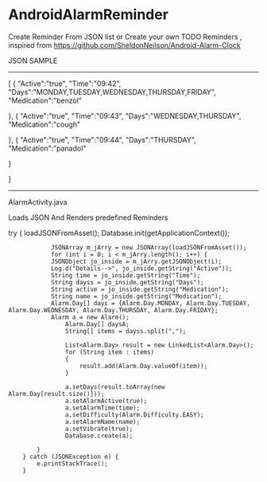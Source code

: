
# AndroidAlarmReminder
Create Reminder From JSON list or Create your own TODO Reminders , inspired from https://github.com/SheldonNeilson/Android-Alarm-Clock

JSON SAMPLE 
__________________________________________________________
[
{
 "Active":"true",
 "Time":"09:42",
 "Days":"MONDAY,TUESDAY,WEDNESDAY,THURSDAY,FRIDAY",
 "Medication":"benzol"

},
{
 "Active":"true",
 "Time":"09:43",
 "Days":"WEDNESDAY,THURSDAY",
 "Medication":"cough"

},
{
 "Active":"true",
 "Time":"09:44",
 "Days":"THURSDAY",
 "Medication":"panadol"
 
}

]


___________________________________________________

AlarmActivity.java 

Loads JSON And Renders predefined Reminders




  try {        loadJSONFromAsset();
			   Database.init(getApplicationContext());
		
			    JSONArray m_jArry = new JSONArray(loadJSONFromAsset());
		    	for (int i = 0; i < m_jArry.length(); i++) {
				JSONObject jo_inside = m_jArry.getJSONObject(i);
				Log.d("Details-->", jo_inside.getString("Active"));
				String time = jo_inside.getString("Time");
				String dayss = jo_inside.getString("Days");
				String active = jo_inside.getString("Medication");
				String name = jo_inside.getString("Medication");
            	Alarm.Day[] days = {Alarm.Day.MONDAY, Alarm.Day.TUESDAY, Alarm.Day.WEDNESDAY, Alarm.Day.THURSDAY, Alarm.Day.FRIDAY};
			    Alarm a = new Alarm();
					Alarm.Day[] daysA;
					String[] items = dayss.split(",");

					List<Alarm.Day> result = new LinkedList<Alarm.Day>();
					for (String item : items)
					{
						result.add(Alarm.Day.valueOf(item));
            		}

					a.setDays(result.toArray(new Alarm.Day[result.size()]));
			        a.setAlarmActive(true);
					a.setAlarmTime(time);
					a.setDifficulty(Alarm.Difficulty.EASY);
            		a.setAlarmName(name);
					a.setVibrate(true);
					Database.create(a);

			}
		} catch (JSONException e) {
			e.printStackTrace();
		}

